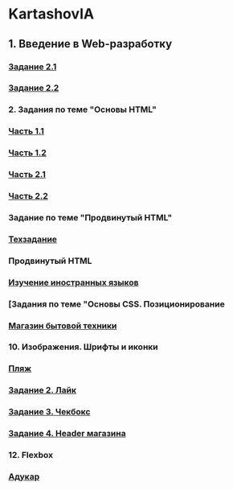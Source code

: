 # KartashovIA
## 1. Введение в Web-разработку

### [Задание 2.1](https://jsfiddle.net/tukhs65f/1/)
### [Задание 2.2](https://jsfiddle.net/e63vajdy/)

### 2. Задания по теме "Основы HTML"
### [Часть 1.1](https://github.com/AdukarIT/KartashovIA/commit/0890333c424fb518af7ea96322cbad85a24e67d7)
### [Часть 1.2](https://github.com/AdukarIT/KartashovIA/blob/master/secondhomework/product.html)
### [Часть 2.1](https://github.com/AdukarIT/KartashovIA/blob/master/secondhomework/index2.html)
### [Часть 2.2](https://github.com/AdukarIT/KartashovIA/blob/master/secondhomework/product.html)
### Задание по теме "Продвинутый HTML"
### [Техзадание](https://github.com/AdukarIT/KartashovIA/tree/master/secondhomework/technical%20project)
###  Продвинутый HTML
### [Изучение иностранных языков](https://github.com/AdukarIT/KartashovIA/tree/master/secondhomework/Language%20learning)
### [Задания по теме "Основы CSS. Позиционирование
### [Магазин бытовой техники](https://github.com/AdukarIT/KartashovIA/tree/master/secondhomework/Order%20list)
### 10. Изображения. Шрифты и иконки
### [Пляж](https://github.com/AdukarIT/KartashovIA/tree/master/secondhomework/stylistic%20design)
### [Задание 2. Лайк](https://github.com/AdukarIT/KartashovIA/tree/master/secondhomework/like)
### [Задание 3. Чекбокс](https://github.com/AdukarIT/KartashovIA/tree/master/secondhomework/Check-box)
### [Задание 4. Header магазина](https://github.com/AdukarIT/KartashovIA/tree/master/secondhomework/Shop)
### 12. Flexbox
### [Адукар](https://github.com/AdukarIT/KartashovIA/tree/master/secondhomework/CSS.FLEXBOX)